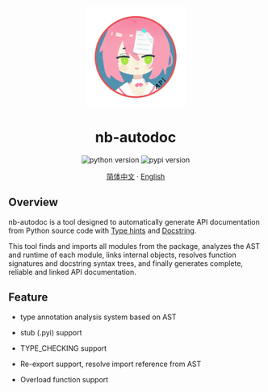 <div align="center">

<img src="https://raw.githubusercontent.com/nonebot/nb-autodoc/main/logo/logo.png" width=200, height=200 alt="nb-autodoc"></img>

# nb-autodoc

![python version](https://img.shields.io/badge/python-3.8+-%233eca5d)
![pypi version](https://img.shields.io/pypi/v/nb-autodoc)

[简体中文](https://raw.githubusercontent.com/nonebot/nb-autodoc/main/README.md)
·
[English](https://raw.githubusercontent.com/nonebot/nb-autodoc/main/README_en.md)

</div>

## Overview

nb-autodoc is a tool designed to automatically generate API documentation from Python source code with [Type hints]((https://docs.python.org/3/library/typing.html)) and [Docstring](https://peps.python.org/pep-0257/).

This tool finds and imports all modules from the package, analyzes the AST and runtime of each module, links internal objects, resolves function signatures and docstring syntax trees, and finally generates complete, reliable and linked API documentation.

## Feature

- type annotation analysis system based on AST

- stub (.pyi) support

- TYPE_CHECKING support

- Re-export support, resolve import reference from AST

- Overload function support
